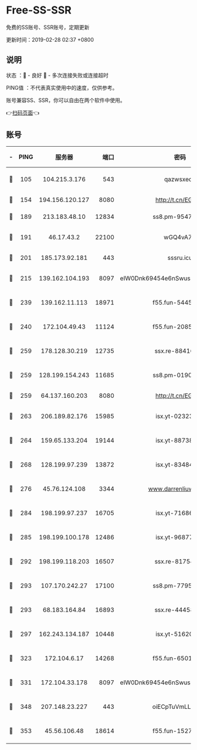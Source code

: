 # Free-SS-SSR

免费的SS账号、SSR账号，定期更新

更新时间：2019-02-28 02:37 +0800

## 说明

状态     ：🙂 - 良好 🙁 - 多次连接失败或连接超时

PING值   ：不代表真实使用中的速度，仅供参考。

账号兼容SS、SSR，你可以自由在两个软件中使用。

👉[扫码页面](https://liesauer.github.io/free-ss-ssr.github.io/)👈

## 账号

|-|PING|服务器|端口|密码|加密方式|区域|
|:----:|:----:|:-----:|-----:|:----:|:----:|:----:|
|🙂|105|104.215.3.176|543|qazwsxedc|aes-256-gcm|JP|
|🙂|154|194.156.120.127|8080|http://t.cn/EGJIyrl|rc4-md5|RU|
|🙂|189|213.183.48.10|12834|ss8.pm-95470705|rc4-md5|RU|
|🙂|191|46.17.43.2|22100|wGQ4vA7D|aes-256-gcm|RU|
|🙂|201|185.173.92.181|443|sssru.icu|rc4-md5|RU|
|🙂|215|139.162.104.193|8097|eIW0Dnk69454e6nSwuspv9DmS201tQ0D|aes-256-cfb|JP|
|🙂|239|139.162.11.113|18971|f55.fun-54452704|aes-256-cfb|SG|
|🙂|240|172.104.49.43|11124|f55.fun-20858205|aes-256-cfb|SG|
|🙂|259|178.128.30.219|12735|ssx.re-88416834|aes-256-cfb|SG|
|🙂|259|128.199.154.243|11685|ss8.pm-01906462|aes-256-cfb|SG|
|🙂|259|64.137.160.203|8080|http://t.cn/EGJIyrl|rc4-md5|CA|
|🙂|263|206.189.82.176|15985|isx.yt-02323158|aes-256-cfb|SG|
|🙂|264|159.65.133.204|19144|isx.yt-88738711|aes-256-cfb|SG|
|🙂|268|128.199.97.239|13872|isx.yt-83484213|aes-256-cfb|SG|
|🙂|276|45.76.124.108|3344|www.darrenliuwei.com|aes-256-cfb|AU|
|🙂|284|198.199.97.237|16705|isx.yt-71686489|aes-256-cfb|US|
|🙂|285|198.199.100.178|12486|isx.yt-96877490|aes-256-cfb|US|
|🙂|292|198.199.118.203|16507|ssx.re-81754626|aes-256-cfb|US|
|🙂|293|107.170.242.27|17100|ss8.pm-77954051|aes-256-cfb|US|
|🙂|293|68.183.164.84|16893|ssx.re-44458033|aes-256-cfb|US|
|🙂|297|162.243.134.187|10448|isx.yt-51620618|aes-256-cfb|US|
|🙂|323|172.104.6.17|14268|f55.fun-65015566|aes-256-cfb|US|
|🙂|331|172.104.33.178|8097|eIW0Dnk69454e6nSwuspv9DmS201tQ0D|aes-256-cfb|SG|
|🙂|348|207.148.23.227|443|oiECpTuVmLLxk4Ts|aes-256-cfb|US|
|🙂|353|45.56.106.48|18614|f55.fun-15279736|aes-256-cfb|US|
